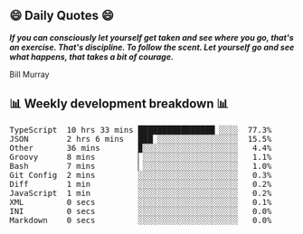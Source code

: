 ## 😄 Daily Quotes 😄

_**If you can consciously let yourself get taken and see where you go, that's an exercise. That's discipline. To follow the scent. Let yourself go and see what happens, that takes a bit of courage.**_

Bill Murray



## 📊 Weekly development breakdown 📊

<pre>TypeScript  10 hrs 33 mins ████████████████▏░░░░  77.3%
JSON        2 hrs 6 mins   ███▏░░░░░░░░░░░░░░░░░  15.5%
Other       36 mins        ▉░░░░░░░░░░░░░░░░░░░░   4.4%
Groovy      8 mins         ▏░░░░░░░░░░░░░░░░░░░░   1.1%
Bash        7 mins         ▏░░░░░░░░░░░░░░░░░░░░   1.0%
Git Config  2 mins         ░░░░░░░░░░░░░░░░░░░░░   0.3%
Diff        1 min          ░░░░░░░░░░░░░░░░░░░░░   0.2%
JavaScript  1 min          ░░░░░░░░░░░░░░░░░░░░░   0.2%
XML         0 secs         ░░░░░░░░░░░░░░░░░░░░░   0.1%
INI         0 secs         ░░░░░░░░░░░░░░░░░░░░░   0.0%
Markdown    0 secs         ░░░░░░░░░░░░░░░░░░░░░   0.0%</pre>